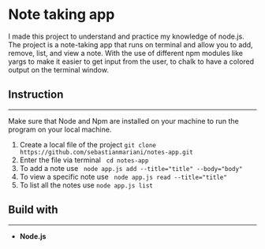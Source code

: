 # Note taking app

I made this project to understand and practice my knowledge of node.js.
The project is a note-taking app that runs on terminal and allow you to add, remove, list, and view a note. With the use of different npm modules like yargs to make it easier to get input from the user, to chalk to have a colored output on the terminal window. 

## Instruction
---
Make sure that Node and Npm are installed on your machine 
to run the program on your local machine.

1. Create a local file of the project ` git clone https://github.com/sebastianmariani/notes-app.git `
2. Enter the file via terminal ` cd notes-app`
3. To add a note use ` node app.js add --title="title" --body="body"`
3. To view a specific note use ` node app.js read --title="title"`
4. To list all the notes use ` node app.js list `


## Build with 
---
* **Node.js**
